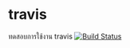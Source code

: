 # travis
ทดสอบการใช้งาน travis
[![Build Status](https://travis-ci.org/571998020/travis.svg?branch=master)](https://travis-ci.org/571998020/travis)